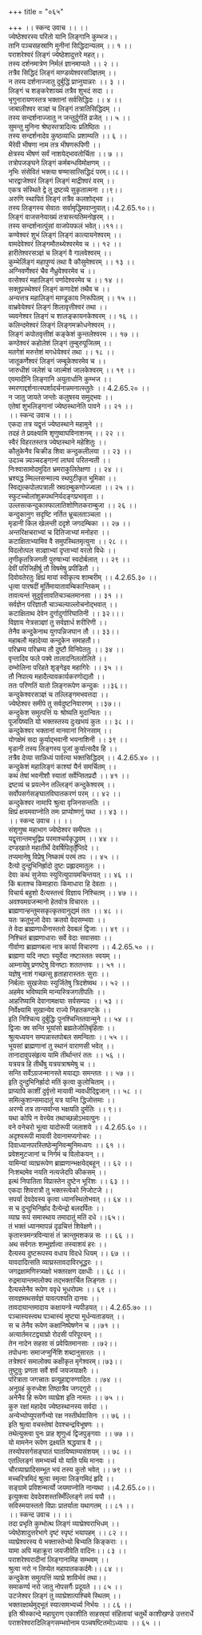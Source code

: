 +++
title = "०६५"

+++
।। स्कन्द उवाच ।। ।।  
ज्येष्ठेश्वरस्य परितो यानि लिङ्गानि कुम्भज।।  
तानि पञ्चसहस्राणि मुनीनां सिद्धिदान्यलम् ।। १ ।।  
पराशरेश्वरं लिङ्गं ज्येष्ठेशादुत्तरे महत्।।  
तस्य दर्शनमात्रेण निर्मलं ज्ञानमाप्यते ।। २ ।।  
तत्रैव सिद्धिदं लिङ्गं माण्डव्येश्वरसञ्ज्ञितम् ।।  
न तस्य दर्शनाज्जातु दुर्बुद्धिं प्राप्नुयान्नरः ।। ३ ।।  
लिङ्गं च शङ्करेशाख्यं तत्रैव शुभदं सदा ।।  
भृगुनारायणस्तत्र भक्तानां सर्वसिद्धिदः ।। ४ ।।  
जाबालीश्वर सञ्ज्ञं च लिङ्गं तत्रातिसिद्धिदम् ।।  
तस्य सन्दर्शनाज्जातु न जन्तुर्दुर्गतिं व्रजेत् ।। ५ ।।  
 सुमन्तु मुनिना श्रेष्ठस्तत्रादित्यः प्रतिष्ठितः ।।  
तस्य सन्दर्शनादेव कुष्ठव्याधिः प्रशाम्यति ।। ६ ।।  
भैरेवी भीषणा नाम तत्र भीषणरूपिणी ।।  
क्षेत्रस्य भीषणं सर्वं नाशयेद्भावतोर्चिता ।। ७ ।।  
तत्रोपजङ्घने लिङ्गं कर्मबन्धविमोक्षणम् ।।  
नृभिः संसेवितं भक्त्या षण्मासात्सिद्धिदं परम्।।८।।  
भारद्वाजेश्वरं लिङ्गं लिङ्गं माद्रीश्वरं वरम् ।।  
एकत्र संस्थिते द्वे तु द्रष्टव्ये सुकृतात्मना ।।९।।  
अरुणि स्थापितं लिङ्गं तत्रैव कलशोद्भव ।।  
तस्य लिङ्गस्य सेवातः सर्वामृद्धिमवाप्नुयात्।।4.2.65.१०।।  
लिङ्गं वाजसनेयाख्यं तत्रास्त्यतिमनोहृरम् ।।  
तस्य सन्दर्शनात्पुंसां वाजपेयफलं भवेत्।।११।।  
कण्वेश्वरं शुभं लिङ्गं लिङ्गं कात्यायनेश्वरम् ।।  
वामदेवेश्वरं लिङ्गमौतथ्येश्वरमेव च ।। १२ ।।  
हारीतेश्वरसञ्ज्ञं च लिङ्गं वै गालवेश्वरम् ।।  
कुम्भेर्लिङ्गं महापुण्यं तथा वै कौसुमेश्वरम् ।। १३ ।।  
अग्निवर्णेश्वरं चैव नैध्रुवेश्वरमेव च ।।  
वत्सेश्वरं महालिङ्गं पर्णादेश्वरमेव च ।। १४ ।।  
सक्तुप्रस्थेश्वरं लिङ्गं कणादेशं तथैव च ।।  
अन्यत्तत्र महालिङ्गं माण्डूकाय निरूपितम् ।। १५ ।।  
वाभ्रवेयेश्वरं लिङ्गं शिलावृत्तीश्वरं तथा ।।  
च्यवनेश्वर लिङ्गं च शालङ्कायनकेश्वरम् ।। १६ ।।  
कलिन्दमेश्वरं लिङ्गं लिङ्गमक्रोधनेश्वरम् ।।  
लिङ्गं कपोतवृत्तीशं कङ्केशं कुन्तलेश्वरम ।। १७ ।।  
कण्ठेश्वरं कहोलेशं लिङ्गं तुम्बुरुपूजितम् ।।  
मतगेशं मरुत्तेशं मगधेयेश्वरं तथा ।। १८ ।।  
जातूकर्णेश्वरं लिङ्गं जम्बूकेश्वरमेव च ।।  
जारुधीशं जलेशं च जाल्मेशं जालकेश्वरम् ।। १९ ।।  
एवमादीनि लिङ्गानि अयुतार्धानि कुम्भज ।।  
स्मरणाद्दर्शनात्स्पर्शादर्चनान्नमनात्स्तुतेः ।। 4.2.65.२० ।।  
न जातु जायते जन्तोः कलुषस्य समुद्भवः ।।  
एतेषां शुभलिङ्गानां ज्येष्ठस्थानेति पावने ।। २१ ।।  
।। स्कन्द उवाच ।। ।।  
एकदा तत्र यद्वृत्तं ज्येष्ठस्थाने महामुने ।।  
तदहं ते प्रवक्ष्यामि शृणुष्वाघविनाशनम् ।। २२ ।।  
स्वैरं विहरतस्तत्र ज्येष्ठस्थाने महेशितुः ।।  
कौतुकेनैव चिक्रीड शिवा कन्दुकलीलया ।। २३ ।।  
उदञ्च न्न्यञ्चदङ्गानां लाघवं परितन्वती ।।  
निःश्वासामोदमुदित भ्रमराकुलितेक्षणा ।। २४ ।।  
भ्रश्यद्ध म्मिल्लसन्माल्य स्थपुटीकृत भूमिका ।।  
स्विद्यत्कपोलपत्राली स्रवदम्बुकणोज्ज्वला ।। २५ ।।  
स्फुटच्चोलांशुकपथनिर्यदङ्गप्रभावृता ।।  
उल्लसत्कन्दुकास्फालातिशोणितकराम्बुजा ।। २६ ।।  
कन्दुकानुग सदृष्टि नर्तित भ्रूचलताञ्चला ।।  
मृडानी किल खेलन्ती ददृशे जगदम्बिका ।। २७ ।।  
अन्तरिक्षचराभ्यां च दितिजाभ्यां मनोहरा ।।  
कटाक्षिताभ्यामिव वै समुपस्थितमृत्युना ।। २८ ।।  
 विदलोत्पल सञ्ज्ञाभ्यां दृप्ताभ्यां वरतो विधेः ।।  
तृणीकृतत्रिजगती पुरुषाभ्यां स्वदोर्बलात् ।। २९ ।।  
देवीं परिजिहीर्षू तौ विषमेषु प्रपीडितौ ।।  
दिवोवतेरतुः क्षिप्रं मायां स्वीकृत्य शाम्बरीम् ।। 4.2.65.३० ।।  
धृत्वा पारषदीं मूर्तिमायातावम्बिकान्तिकम् ।।  
तावत्यन्तं सुदुर्वृत्तावतिचञ्चलमानसा ।। ३१ ।।  
सर्वज्ञेन परिज्ञातौ चाञ्चल्याल्लोचनोद्भवात् ।।  
कटाक्षिताथ देवेन दुर्गादुर्गारिघातिनी ।। ३२।।।  
विज्ञाय नेत्रसञ्ज्ञां तु सर्वज्ञार्ध शरीरिणी ।।  
तेनैव कन्दुकेनाथ युगपन्निजघान तौ ।। ३३।।  
महाबलौ महादेव्या कन्दुकेन समाहतौ।।  
परिभ्रम्य परिभ्रम्य तौ दुष्टौ विनिपेततुः ।। ३४ ।।  
वृन्तादिव फले पक्वे तालादनिललोलिते ।।  
दम्भोलिना परिहते शृङ्गेइव महागिरेः ।। ३५ ।।  
तौ निपात्य महादैत्यावकार्यकरणोद्यतौ ।।  
ततः परिणतिं यातो लिङ्गरूपेण कन्दुकः ।।३६।।  
कन्दुकेश्वरसञ्ज्ञं च तल्लिङ्गमभवत्तदा ।।  
ज्येष्ठेश्वर समीपे तु सर्वदुष्टनिवारणम् ।।३७।।  
कन्दुकेश समुत्पत्तिं यः श्रोष्यति मुदान्वितः ।।  
पूजयिष्यति यो भक्तस्तस्य दुःखभयं कुतः ।। ३८ ।।  
कन्दुकेश्वर भक्तानां मानवानां निरेनसाम् ।।  
योगक्षेमं सदा कुर्याद्भवानी भयनाशिनी ।। ३९ ।।  
मृडानी तस्य लिङ्गस्य पूजां कुर्यात्सदैव हि ।।  
तत्रैव देव्या सान्निध्यं पार्वत्या भक्तसिद्धिदम् ।। 4.2.65.४० ।।  
कन्दुकेशं महालिङ्गं काश्यां यैर्न समर्चितम् ।।  
कथं तेषां भवनीशौ स्यातां सर्वेप्सितप्रदौ ।। ४१ ।।  
द्रष्टव्यं च प्रयत्नेन तल्लिङ्गं कन्दुकेश्वरम् ।।  
सर्वोपसर्गसङ्घातविघातकरणं परम् ।। ४२ ।।  
कन्दुकेश्वर नामापि श्रुत्वा वृजिनसन्ततिः ।।  
क्षिप्रं क्षयमवाप्नोति तमः प्राप्योष्णगुं यथा ।। ४३ ।।  
।। स्कन्द उवाच ।। ।।  
संशृणुष्व महाभाग ज्येष्ठेश्वर समीपतः ।।  
यद्वृत्तान्तमभूद्विप्र परमाश्चर्यकृद्ध्रुवम् ।। ४४ ।।  
दण्डखाते महातीर्थे देवर्षिपितृतृप्तिदे ।।  
तप्यमानेषु विप्रेषु निष्कामं परमं तपः ।। ४५ ।।  
दैत्यो दुन्दुभिनिर्ह्रादो दुष्टः प्रह्लादमातुलः ।।  
देवाः कथं सुजेयाः स्युरित्युपायमचिन्तयत् ।। ४६ ।।  
किं बलाश्च किमाहाराः किमाधारा हि देवताः ।।  
विचार्य बहुशो दैत्यस्तत्त्वं विज्ञाय निश्चितम् ।। ४७ ।।  
अवश्यमग्रजन्मानो हेतवोत्र विचारतः ।।  
ब्राह्मणान्हन्तुमसकृत्कृतवानुद्यमं ततः ।। ४८ ।।  
यतः क्रतुभुजो देवाः क्रतवो वेदसम्भवाः ।।  
ते वेदा ब्राह्मणाधीनास्ततो देवबलं द्विजाः ।। ४९ ।।  
निश्चितं ब्राह्मणाधाराः सर्वे वेदाः सवासवाः ।।  
गीर्वाणा ब्राह्मणबला नात्र कार्या विचारणा ।। 4.2.65.५० ।।  
ब्राह्मणा यदि नष्टाः स्युर्वेदा नष्टास्ततः स्वयम् ।।  
आम्नायेषु प्रणष्टेषु विनष्टाः शततन्तवः ।। ५१ ।।  
यज्ञेषु नाशं गच्छत्सु हृताहारास्ततः सुराः ।।  
निर्बलाः सुखजेयाः स्युर्जितेषु त्रिदशेष्वथ ।। ५२ ।।  
अहमेव भविष्यामि मान्यस्त्रिजगतीपतिः ।।  
आहरिष्यामि देवानामक्षयाः सर्वसम्पदः ।। ५३ ।।  
निर्वेक्ष्यामि सुखान्येव राज्ये निहतकण्टके ।।  
इति निश्चित्य दुर्बुद्धिः पुनश्चिन्तितवान्मुने ।। ५४ ।।  
द्विजाः क्व सन्ति भूयांसो ब्रह्मतेजोतिबृंहिताः ।।  
श्रुत्यध्ययन सम्पन्नास्तपोबल समन्विताः ।। ५५ ।।  
भूयसां ब्राह्मणानां तु स्थानं वाराणसी भवेत् ।।  
तानादावुपसंहृत्य यामि तीर्थान्तरं ततः ।। ५६ ।।  
यत्रयत्र हि तीर्थेषु यत्रयत्राश्रमेषु च ।।  
सन्ति सर्वेऽग्रजन्मानस्ते मयाद्याः समन्ततः ।। ५७ ।।  
इति दुन्दुभिनिर्ह्रादो मतिं कृत्वा कुलोचिताम् ।।  
प्राप्यापि काशीं दुर्वृत्तो मायावी न्यवधीद्द्विजान् ।। ५८ ।।  
समित्कुशान्समादातुं यत्र यान्ति द्धिजोत्तमाः ।।  
अरण्ये तत्र तान्सर्वान्स भक्षयति दुर्मतिः ।। ९।।  
यथा कोपि न वेत्त्येव तथाच्छन्नोऽभवत्पुनः ।।  
वने वनेचरो भूत्वा यादोरूपी जलाशये ।। 4.2.65.६० ।।  
अदृश्यरूपी मायावी देवानामप्यगोचरः ।।  
दिवाध्यानपरस्तिष्ठेन्मुनिवन्मुनिमध्यगः ।। ६१ ।।  
प्रवेशमुटजानां च निर्गमं च विलोकयन् ।।  
यामिन्यां व्याघ्ररूपेण ब्राह्मणान्भक्षयेद्बहून् ।। ६२ ।।  
निःशब्दमेव नयति नत्यजेदपि कीकसम् ।।  
इत्थं निपातिता विप्रास्तेन दुष्टेन भूरिशः ।। ६३ ।।  
एकदा शिवरात्रौ तु भक्तस्त्वेको निजोटजे ।।  
सपर्यां देवदेवस्य कृत्वा ध्यानस्थितोभवत् ।। ६४ ।।  
स च दुन्दुभिनिर्ह्राद दैत्येन्द्रो बलदर्पितः ।।  
व्याघ्र रूपं समास्थाय तमादातुं मतिं दधे ।।६५।।  
तं भक्तं ध्यानमापन्नं दृढचित्तं शिवेक्षणे।।  
कृतास्त्रमन्त्रविन्यासं तं क्रान्तुमशकन्न सः ।। ६६ ।।  
अथ सर्वगतः शम्भुर्ज्ञात्वा तस्याशयं हरः ।।  
दैत्यस्य दुष्टरूपस्य वधाय विदधे धियम् ।। ६७ ।।  
यावदादित्सति व्याघ्रस्तावदाविरभूद्धरः ।।  
जगद्रक्षामणिस्त्र्यक्षो भक्तरक्षण दक्षधीः ।। ६८ ।।  
रुद्रमायान्तमालोक्य तद्भक्तार्चित लिङ्गतः ।।  
दैत्यस्तेनैव रूपेण ववृधे भूधरोपमः ।। ६९ ।।  
सावज्ञमथसर्वज्ञं यावत्पश्यति दानवः ।।  
तावदायान्तमादाय कक्षायन्त्रे न्यपीडयत् ।। 4.2.65.७० ।।  
पञ्चास्यस्त्वथ पञ्चास्यं मुष्ट्या मूर्धन्यताडयत् ।।  
स च तेनैव रूपेण कक्षानिष्पेषणेन च ।।७१ ।।  
अत्यार्तमरटद्व्याघ्रो रोदसी परिपूरयन् ।।  
तेन नादेन सहसा सं प्रवेपितमानसाः ।।७२।।  
तपोधनाः समाजग्मुर्निशि शब्दानुसारतः ।।  
तत्रेश्वरं समालोक्य कक्षीकृत मृगेश्वरम्।।७३।।  
तुष्टुवुः प्रणता सर्वे शर्वं जयजयाक्षरैः ।।  
परित्राता जगत्त्रातः प्रत्यूहाद्दारुणादितः ।।७४ ।।  
अनुग्रहं कुरुध्वेश तिष्ठात्रैव जगद्गुरो ।।  
अनेनैव हि रूपेण व्याघ्रेश इति नामतः ।। ७५ ।।  
कुरु रक्षां महादेव ज्येष्ठस्थानस्य सर्वदा ।।  
अन्येभ्योप्युपसर्गेभ्यो रक्ष नस्तीर्थवासिनः ।। ७६ ।।  
इति श्रुत्वा वचस्तेषां देवश्चन्द्रविभूषणः ।।  
तथेत्युक्त्वा पुनः प्राह शृणुध्वं द्विजपुङ्गवाः ।। ७७ ।।  
यो मामनेन रूपेण द्रक्ष्यति श्रद्धयात्र वै ।।  
तस्योपसर्गसङ्घातं घातयिष्याम्यसंशयम् ।। ७८ ।।  
एतल्लिङ्गं समभ्यर्च्य यो याति पथि मानवः ।।  
चौरव्याघ्रादिसम्भूत भयं तस्य कुतो भवेत् ।। ७९ ।।  
मच्चरित्रमिदं श्रुत्वा स्मृत्वा लिङ्गमिदं हृदि ।।  
सङ्ग्रामे प्रविशन्मर्त्यो जयमाप्नोति नान्यथा ।।4.2.65.८०।।  
इत्युक्त्वा देवदेवशस्तस्मिँल्लिङ्गे लयं ययौ ।।  
सविस्मयास्ततो विप्राः प्रातर्याता यथागतम् ।। ८१ ।।  
।। स्कन्द उवाच ।। ।।  
तदा प्रभृति कुम्भोत्थ लिङ्गं व्याघ्रेश्वराभिधम् ।।  
ज्येष्ठेशादुत्तरेभागे दृष्टं स्पृष्टं भयापहम् ।। ८२ ।।  
व्याघ्रेश्वरस्य ये भक्तास्तेभ्यो बिभ्यति किङ्कराः ।।  
यामा अपि महाक्रूरा जयजीवेति वादिनः।। ८३ ।।  
पराशरेश्वरादीनां लिङ्गानामिह सम्भवम् ।।  
श्रुत्वा नरो न लिप्येत महापातककर्दमैः।। ८४ ।।  
कन्दुकेश समुत्पत्तिं व्याघ्रे शाविर्भवं तथा।।  
समाकर्ण्य नरो जातु नोपसर्गैः प्रदूयते ।। ८५ ।।  
उटजेश्वर लिङ्गं तु व्याघ्रेशात्पश्चिमे स्थितम् ।।  
भक्तरक्षार्थमुद्भूतं स्यात्समभ्यर्च्य निर्भयः ।। ८६ ।।  
इति श्रीस्कान्दे महापुराण एकाशीति साहस्र्यां संहितायां चतुर्थे काशीखण्डे उत्तरार्धे पराशरेश्वरादिलिङ्गसम्भवोनाम पञ्चषष्टितमोऽध्यायः ।। ६५ ।।
